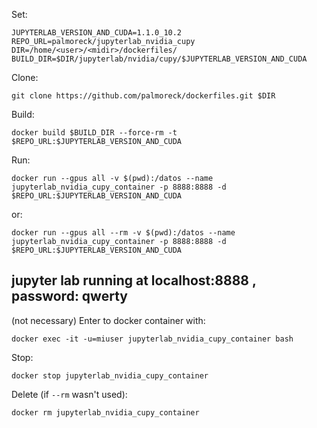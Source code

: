 Set:

```
JUPYTERLAB_VERSION_AND_CUDA=1.1.0_10.2
REPO_URL=palmoreck/jupyterlab_nvidia_cupy
DIR=/home/<user>/<midir>/dockerfiles/
BUILD_DIR=$DIR/jupyterlab/nvidia/cupy/$JUPYTERLAB_VERSION_AND_CUDA
```

Clone:

```
git clone https://github.com/palmoreck/dockerfiles.git $DIR
```

Build:

```
docker build $BUILD_DIR --force-rm -t $REPO_URL:$JUPYTERLAB_VERSION_AND_CUDA
```


Run:

```
docker run --gpus all -v $(pwd):/datos --name jupyterlab_nvidia_cupy_container -p 8888:8888 -d $REPO_URL:$JUPYTERLAB_VERSION_AND_CUDA
```

or:

```
docker run --gpus all --rm -v $(pwd):/datos --name jupyterlab_nvidia_cupy_container -p 8888:8888 -d $REPO_URL:$JUPYTERLAB_VERSION_AND_CUDA
```

## jupyter lab running at localhost:8888 , password: qwerty

(not necessary) Enter to docker container with:

```
docker exec -it -u=miuser jupyterlab_nvidia_cupy_container bash
```

Stop:

```
docker stop jupyterlab_nvidia_cupy_container
```

Delete (if `--rm` wasn't used):


```
docker rm jupyterlab_nvidia_cupy_container
```


